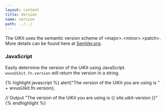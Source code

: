 ```yaml
---
layout: content
title: Version
name: version
path: ../../
---
```


The UiKit uses the semantic version scheme of &lt;major&gt;.&lt;minor&gt;.&lt;patch&gt;.  More details can be found here at [SemVer.org](http://semver.org/).

### JavaScript
Easily determine the version of the UiKit using JavaScript.  `wvusUikit.fn.version` will return the version in a string.

{% highlight javascript %}
alert("The version of the UiKit you are using is " + wvusUikit.fn.version);

// Output
"The version of the UiKit you are using is {{ site.uikit-version }}"
{% endhighlight %}
